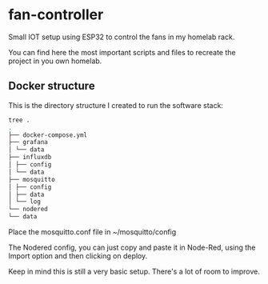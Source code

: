 # fan-controller
Small IOT setup using ESP32 to control the fans in my homelab rack.

You can find here the most important scripts and files to recreate the project in you own homelab.

## Docker structure
This is the directory structure I created to run the software stack:

```bash
tree .
.
├── docker-compose.yml
├── grafana
│ └── data
├── influxdb
│ ├── config
│ └── data
├── mosquitto
│ ├── config
│ ├── data
│ └── log
└── nodered
└── data
```

Place the mosquitto.conf file in ~/mosquitto/config

The Nodered config, you can just copy and paste it in Node-Red, using the Import option and then clicking on deploy.

Keep in mind this is still a very basic setup. There's a lot of room to improve.

